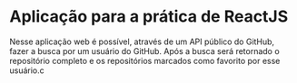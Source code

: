 # Aplicação para a prática de ReactJS

Nesse aplicação web é possível, através de um API público do GitHub, fazer a busca por um usuário do GitHub. Após a busca será retornado o repositório completo e os repositórios marcados como favorito por esse usuário.c